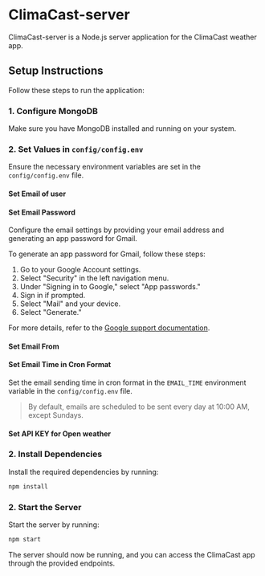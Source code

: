 # ClimaCast-server

ClimaCast-server is a Node.js server application for the ClimaCast weather app.

## Setup Instructions

Follow these steps to run the application:

### 1. Configure MongoDB

Make sure you have MongoDB installed and running on your system.

### 2. Set Values in `config/config.env`

Ensure the necessary environment variables are set in the `config/config.env` file.
#### Set Email of user
#### Set Email Password

Configure the email settings by providing your email address and generating an app password for Gmail.

To generate an app password for Gmail, follow these steps:
1. Go to your Google Account settings.
2. Select "Security" in the left navigation menu.
3. Under "Signing in to Google," select "App passwords."
4. Sign in if prompted.
5. Select "Mail" and your device.
6. Select "Generate."

For more details, refer to the [Google support documentation](https://support.google.com/accounts/answer/185833?hl=en).
#### Set Email From
#### Set Email Time in Cron Format

Set the email sending time in cron format in the `EMAIL_TIME` environment variable in the `config/config.env` file. 

>By default, emails are scheduled to be sent every day at 10:00 AM, except Sundays.
#### Set API KEY for Open weather
### 2. Install Dependencies

Install the required dependencies by running:

```bash
npm install

```


### 2. Start the Server

Start the server by running:

```bash
npm start

```
The server should now be running, and you can access the ClimaCast app through the provided endpoints.
